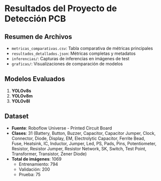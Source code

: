 
# Resultados del Proyecto de Detección PCB

## Resumen de Archivos

- `metricas_comparativas.csv`: Tabla comparativa de métricas principales
- `resultados_detallados.json`: Métricas completas y metadatos
- `inferencias/`: Capturas de inferencias en imágenes de test
- `graficas/`: Visualizaciones de comparación de modelos

## Modelos Evaluados

1. **YOLOv8s**
1. **YOLOv8m**
1. **YOLOv8l**

## Dataset

- **Fuente**: Roboflow Universe - Printed Circuit Board
- **Clases**: 31 (Battery, Button, Buzzer, Capacitor, Capacitor Jumper, Clock, Connector, Diode, Display, EM, Electrolytic Capacitor, Ferrite Bead, Fuse, Heatsink, IC, Inductor, Jumper, Led, PS, Pads, Pins, Potentiometer, Resistor, Resistor Jumper, Resistor Network, SK, Switch, Test Point, Transformer, Transistor, Zener Diode)
- **Total de imágenes**: 1069
  - Entrenamiento: 794
  - Validación: 200
  - Prueba: 75